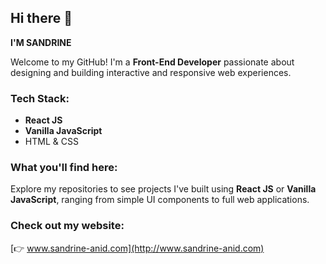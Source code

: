## Hi there 👋  
**I'M SANDRINE**

Welcome to my GitHub!
I'm a **Front-End Developer** passionate about designing and building interactive and responsive web experiences.

### Tech Stack:

* **React JS**
* **Vanilla JavaScript**
* HTML & CSS

### What you'll find here:

Explore my repositories to see projects I've built using **React JS** or **Vanilla JavaScript**,
ranging from simple UI components to full web applications.

### Check out my website:

[👉 www.sandrine-anid.com](http://www.sandrine-anid.com)




